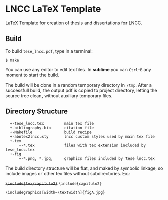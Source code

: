 # LNCC LaTeX Template

LaTeX Template for creation of thesis and dissertations for LNCC.

## Build

To build `tese_lncc.pdf`, type in a terminal:

`$ make`

You can use any editor to edit tex files. In **sublime** you can `Ctrl+B` any moment to start the build.

The build will be done in a random temporary directory in `/tmp`. After a successfull build, the output pdf is copied to project directory, letting the source tree clean, without auxiliary temporary files.

## Directory Structure

```
  +-tese_lncc.tex         main tex file
  +-bibliography.bib      citation file
  +-Makefile              build recipe
  +-abntex2lncc.sty       lncc custom styles used by main tex file
  +-tex
      +-*.tex             files with tex extension included by tese_lncc.tex
  +-fig
  	  +-*.png, *.jpg,     graphics files included by tese_lncc.tex
```

The build directory structure will be flat, and maked by symbolic linkage, so include images or other tex files without subdirectories. Ex.:

~~`\include{tex/capitulo2}`~~
`\include{capitulo2}`

`\includegraphics[width=\textwidth]{figA.jpg}`
